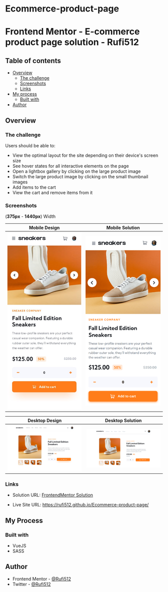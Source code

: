 # Ecommerce-product-page

# Frontend Mentor - E-commerce product page solution - Rufi512

## Table of contents

- [Overview](#overview)
  - [The challenge](#the-challenge)
  - [Screenshots](#screenshots)
  - [Links](#links)
- [My process](#my-process)
  - [Built with](#built-with)
- [Author](#author)

## Overview

### The challenge 

Users should be able to:

- View the optimal layout for the site depending on their device's screen size
- See hover states for all interactive elements on the page
- Open a lightbox gallery by clicking on the large product image
- Switch the large product image by clicking on the small thumbnail images
- Add items to the cart
- View the cart and remove items from it

### Screenshots

(**375px** - **1440px**) Width

| Mobile Design | Mobile Solution | 
|--|--|
| <img src="./design/mobile-design.jpg" width="375"/> | <img src="./screenshots/e-commerce-product-page-mobile.png" width="375"/> |

| Desktop Design | Desktop Solution  | 
|--|--|
| ![Desktop](./design/desktop-design.jpg)  | ![Desktop](./screenshots/e-commerce-product-page-desktop.png)  |

### Links

- Solution URL: [FrontendMentor Solution](https://www.frontendmentor.io/solutions/ecommerceproductpagevuejssass-LhZzGWtXn)

- Live Site URL: https://rufi512.github.io/Ecommerce-product-page/


## My Process

### Built with

 - VueJS
 - SASS

## Author

- Frontend Mentor - [@Rufi512](https://www.frontendmentor.io/profile/Rufi512)
- Twitter - [@Rufi512](https://twitter.com/rufi512)
